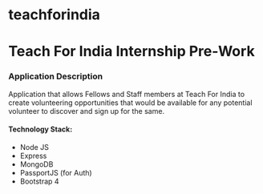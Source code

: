 # teachforindia
<h1>Teach For India Internship Pre-Work</h1>
<h3>Application Description</h3>
<p>
  Application that allows Fellows and Staff members at Teach For India to create volunteering opportunities that would be available for any potential volunteer to discover and sign up for the same.
</p>
<p>
  <h4>Technology Stack:</h4>
  <ul>
    <li>Node JS
    <li>Express
    <li>MongoDB
    <li>PassportJS (for Auth)
    <li>Bootstrap 4
  </ul>
</p>
